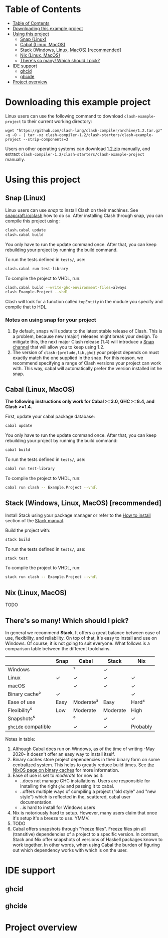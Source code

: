 # Table of Contents
- [Table of Contents](#table-of-contents)
- [Downloading this example project](#downloading-this-example-project)
- [Using this project](#using-this-project)
  - [Snap (Linux)](#snap-linux)
  - [Cabal (Linux, MacOS)](#cabal-linux-macos)
  - [Stack (Windows, Linux, MacOS) [recommended]](#stack-windows-linux-macos-recommended)
  - [Nix (Linux, MacOS)](#nix-linux-macos)
  - [There's so many! Which should I pick?](#theres-so-many-which-should-i-pick)
- [IDE support](#ide-support)
  - [ghcid](#ghcid)
  - [ghcide](#ghcide)
- [Project overview](#project-overview)

# Downloading this example project
Linux users can use the following command to download `clash-example-project` to their current working directory:

```
wget "https://github.com/clash-lang/clash-compiler/archive/1.2.tar.gz" -q -O - | tar -xz clash-compiler-1.2/clash-starters/clash-example-project --strip-components=3
```

Users on other operating systems can download [1.2.zip](https://github.com/clash-lang/clash-compiler/archive/1.2.zip) manually, and extract `clash-compiler-1.2/clash-starters/clash-example-project` manually.

# Using this project

## Snap (Linux)
Linux users can use _snap_ to install Clash on their machines. See [snapcraft.io/clash](https://snapcraft.io/clash) how to do so. After installing Clash through snap, you can compile this project using:

```bash
clash.cabal update
clash.cabal build
```

You only have to run the update command once. After that, you can keep rebuilding your project by running the build command.

To run the tests defined in `tests/`, use:

```bash
clash.cabal run test-library
```

To compile the project to VHDL, run:

```bash
clash.cabal build --write-ghc-environment-files=always
clash Example.Project --vhdl
```

Clash will look for a function called `topEntity` in the module you specify and compile that to HDL.

<!-- omit in toc -->
### Notes on using snap for your project

1. By default, snaps will update to the latest stable release of Clash. This is a problem, because new (major) releases might break your design. To mitigate this, the next major Clash release (1.4) will introduce a [Snap channel](https://snapcraft.io/docs/channels) that will allow you to keep using 1.2.
2. The version of `clash-{prelude,lib,ghc}` your project depends on must exactly match the one supplied in the snap. For this reason, we recommend specifying a range of Clash versions your project can work with. This way, cabal will automatically prefer the version installed int he snap.

## Cabal (Linux, MacOS)
**The following instructions only work for Cabal >=3.0, GHC >=8.4, and Clash >=1.4.**

First, update your cabal package database:

```bash
cabal update
```

You only have to run the update command once. After that, you can keep rebuilding your project by running the build command:

```bash
cabal build
```

To run the tests defined in `tests/`, use:

```bash
cabal run test-library
```

To compile the project to VHDL, run:

```bash
cabal run clash -- Example.Project --vhdl
```

## Stack (Windows, Linux, MacOS) [recommended]
Install Stack using your package manager or refer to the [How to install](https://docs.haskellstack.org/en/stable/README/#how-to-install) section of the [Stack manual](https://docs.haskellstack.org/en/stable/README/).

Build the project with:

```bash
stack build
```

To run the tests defined in `tests/`, use:

```bash
stack test
```

To compile the project to VHDL, run:

```bash
stack run clash -- Example.Project --vhdl
```

## Nix (Linux, MacOS)
TODO

## There's so many! Which should I pick?
In general we recommend **Stack**. It offers a great balance between ease of use, flexibility, and reliability. On top of that, it's easy to install and use on Windows. Of course, it is not going to suit everyone. What follows is a comparison table between the different toolchains.

|                     | Snap | Cabal     | Stack    | Nix      |
|---------------------|------|-----------|----------|----------|
| Windows             |      | ¹         | ✓        |          |
| Linux               | ✓    | ✓         | ✓        | ✓        |
| macOS               |      | ✓         | ✓        | ✓        |
| Binary cache²       | ✓    |           |          | ✓        |
| Ease of use         | Easy | Moderate³ | Easy     | Hard⁴    |
| Flexibility⁵        | Low  | Moderate  | Moderate | High     |
| Snapshots⁵          |      | ⁶         | ✓        | ✓        |
| `ghcide` compatible |      | ✓         | ✓        | Probably |

Notes in table:

1. Although Cabal does run on Windows, as of the time of writing -May 2020- it doesn't offer an easy way to install itself.
2. Binary caches store project dependencies in their binary form on some centralized system. This helps to greatly reduce build times. See [the NixOS page on binary caches](https://nixos.wiki/wiki/Binary_Cache) for more information.
3. Ease of use is set to _moderate_ for now as it:
   * ..does not manage GHC installations. Users are responsible for installing the right `ghc` and passing it to cabal.
   * ..offers multiple ways of compiling a project ("old style" and "new style") which is reflected in the, scattered, cabal user documentation.
   * ..is hard to install for Windows users
4. Nix is notoriously hard to setup. However, many users claim that once it's setup it's a breeze to use. YMMV.
5. TODO
6. Cabal offers snapshots through "freeze files". Freeze files pin all (transitive) dependencies of a project to a specific version. In contrast, Stack and Nix offer snapshots of versions of Haskell packages known to work together. In other words, when using Cabal the burden of figuring out which dependency works with which is on the user.

# IDE support

## ghcid

## ghcide

# Project overview